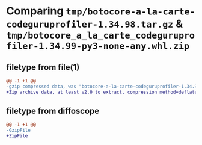 # Comparing `tmp/botocore-a-la-carte-codeguruprofiler-1.34.98.tar.gz` & `tmp/botocore_a_la_carte_codeguruprofiler-1.34.99-py3-none-any.whl.zip`

## filetype from file(1)

```diff
@@ -1 +1 @@
-gzip compressed data, was "botocore-a-la-carte-codeguruprofiler-1.34.98.tar", last modified: Sat May  4 01:01:15 2024, max compression
+Zip archive data, at least v2.0 to extract, compression method=deflate
```

## filetype from diffoscope

```diff
@@ -1 +1 @@
-GzipFile
+ZipFile
```

